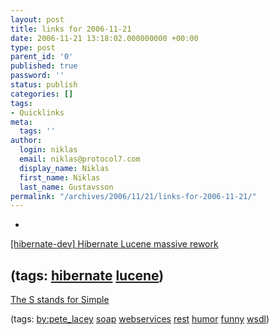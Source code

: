 ```yaml
---
layout: post
title: links for 2006-11-21
date: 2006-11-21 13:18:02.000000000 +00:00
type: post
parent_id: '0'
published: true
password: ''
status: publish
categories: []
tags:
- Quicklinks
meta:
  tags: ''
author:
  login: niklas
  email: niklas@protocol7.com
  display_name: Niklas
  first_name: Niklas
  last_name: Gustavsson
permalink: "/archives/2006/11/21/links-for-2006-11-21/"
---
```

- 
[[hibernate-dev] Hibernate Lucene massive rework](http://lists.jboss.org/pipermail/hibernate-dev/2006-November/000672.html)

(tags: [hibernate](http://del.icio.us/protocol7/hibernate) [lucene](http://del.icio.us/protocol7/lucene))
- 
[The S stands for Simple](http://wanderingbarque.com/nonintersecting/2006/11/15/the-s-stands-for-simple/)

(tags: [by:pete\_lacey](http://del.icio.us/protocol7/by:pete_lacey) [soap](http://del.icio.us/protocol7/soap) [webservices](http://del.icio.us/protocol7/webservices) [rest](http://del.icio.us/protocol7/rest) [humor](http://del.icio.us/protocol7/humor) [funny](http://del.icio.us/protocol7/funny) [wsdl](http://del.icio.us/protocol7/wsdl))
